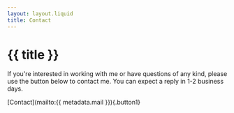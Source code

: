 ```yaml
---
layout: layout.liquid
title: Contact
---
```

# {{ title }}
If you're interested in working with me or have questions of any kind, please use the button below to contact me. You can expect a reply in 1-2 business days.

[Contact](mailto:{{ metadata.mail }}){.button1}